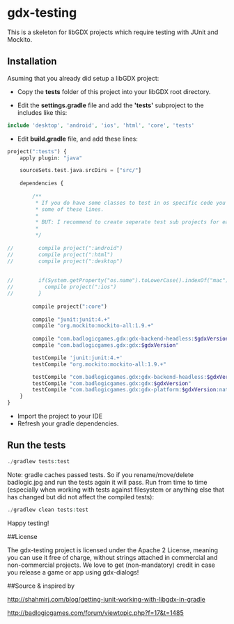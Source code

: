 # gdx-testing

This is a skeleton for libGDX projects which require testing with JUnit and Mockito.

## Installation

Asuming that you already did setup a libGDX project:

* Copy the **tests** folder of this project into your libGDX root directory.

* Edit the **settings.gradle** file and add the **'tests'** subproject to the includes like this:

```php
include 'desktop', 'android', 'ios', 'html', 'core', 'tests'
```

* Edit **build.gradle** file, and add these lines:

```php
project(":tests") {
    apply plugin: "java"

    sourceSets.test.java.srcDirs = ["src/"]
    		
    dependencies {
	
		/**
		 * If you do have some classes to test in os specific code you may want to uncomment
		 * some of these lines.
		 * 
		 * BUT: I recommend to create seperate test sub projects for each platform. Trust me :)
		 * 
		 */
	
//        compile project(":android")
//        compile project(":html")
//        compile project(":desktop")
        
        
//        if(System.getProperty("os.name").toLowerCase().indexOf("mac") >= 0) {
//        	compile project(":ios")
//        }
        
        compile project(":core")
        
        compile "junit:junit:4.+"
        compile "org.mockito:mockito-all:1.9.+"
        
        compile "com.badlogicgames.gdx:gdx-backend-headless:$gdxVersion"
        compile "com.badlogicgames.gdx:gdx:$gdxVersion"        

        testCompile 'junit:junit:4.+'
        testCompile "org.mockito:mockito-all:1.9.+"

        testCompile "com.badlogicgames.gdx:gdx-backend-headless:$gdxVersion"
        testCompile "com.badlogicgames.gdx:gdx:$gdxVersion"
        testCompile "com.badlogicgames.gdx:gdx-platform:$gdxVersion:natives-desktop"
    }
}
```

* Import the project to your IDE
* Refresh your gradle dependencies. 

## Run the tests
```php
./gradlew tests:test
```

Note: gradle caches passed tests. So if you rename/move/delete badlogic.jpg and run the tests again it will pass. Run from time to time (especially when working with tests against filesystem or anything else that has changed but did not affect the compiled tests):
```php
./gradlew clean tests:test
```

Happy testing!

##License

The gdx-testing project is licensed under the Apache 2 License, meaning you can use it free of charge, without strings attached in commercial and non-commercial projects. We love to get (non-mandatory) credit in case you release a game or app using gdx-dialogs!

##Source & inspired by

http://shahmirj.com/blog/getting-junit-working-with-libgdx-in-gradle

http://badlogicgames.com/forum/viewtopic.php?f=17&t=1485
